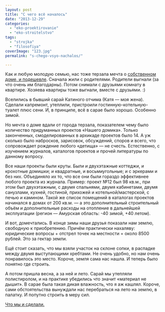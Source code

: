 ```yaml
---
layout: post
title: "С чего всё началось"
date: "2013-12-29"
categories: 
  - "eko-proektirovanie"
  - "eko-stroitelstvo"
tags: 
  - "strojka"
  - "filosofiya"
coverImage: "123.jpg"
permalink: "s-chego-vsyo-nachalos/"

---
```


Как и любую молодую семью, нас тоже терзала мечта о [собственном доме, и подешевле](/dom-za-100-tysyach-rubley). Сначала жили с родителями. Родители выгнали (за что очень им благодарны). Потом снимали с друзьями комнату в квартире. Хозяева квартиры тоже выгнали, вместе с друзьями. :)

Вселились в бывший сарай Катиного отчима (Катя — моя жена). Сделали капремонт, утеплили, пристроили гостинную-котельную-туалет плюс сени. И, в принципе, всё в сарае было хорошо. Особенно зимой.

 <!-- READMORE -->

Но мечта о доме вдали от города терзала, показателем чему было количество придуманных проектов «Нашего домика». Только законченных, смоделированных в архикаде проектов было 14. А уж сколько было набросков, зарисовок, обсуждений, споров и всего, что сопровождает рождение любого «детища» — не счесть. Естественно, с изучением журналов, каталогов проектов и прочей литературы по данному вопросу.

Все наши проекты были круты. Были и двухэтажные коттеджи, и крохотные домишки; и квадратные, и восьмиугольные; и с эркерами и без них. Объединяло их то, что все они были гораздо эффективнее любого проекта из журнала. Пример: проект №12 был 98 кв.м., при этом был двухэтажным, с двумя спальнями, двумя кабинетами, двумя санузлами, кухней, гостиной, прихожей и котельной/мастерской, с печью и камином. Такой же список помещений в каталогах проектов начинался в домах от 200 кв.м. — а это дополнительный строительный объём и дополнительные расходы на отопление в дальнейшей эксплуатации (регион — Амурская область: -40 зимой, +40 летом).

И вот, домечтались. В конце зимы наши друзья показали нам землю, свободную к приобретению. Причём практически нахаляву: юридические вопросы + отстрел точек на местности = около 8500 рублей. Это за гектар земли.

Ещё стоит сказать, что мы взяли участок на склоне сопки, в распадке между двумя выступающими хребтами. Не очень удобно, но нам очень понравилось это место. Короче, земля сама нас нашла. И теперь было понятно где строить.

А потом пришла весна, а за ней и лето. Сарай мы утепляли полистиролом, и на практике убедились что значит «материал не дышит». В сарае была такая дикая влажность, что я аж кашлял. Короче, сами обстоятельства вынуждали нас перебраться на лето на землю, в палатку. И попутно строить в меру сил.

[Что мы и сделали.](/likbez-po-tehnologiam-ekostroitelstva)
